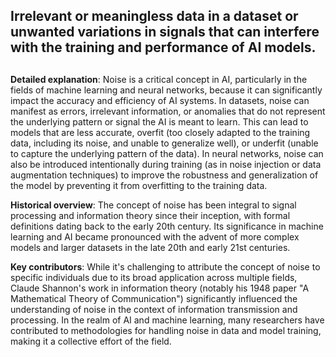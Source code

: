 ## Irrelevant or meaningless data in a dataset or unwanted variations in signals that can interfere with the training and performance of AI models.
##

**Detailed explanation**: Noise is a critical concept in AI, particularly in the fields of machine learning and neural networks, because it can significantly impact the accuracy and efficiency of AI systems. In datasets, noise can manifest as errors, irrelevant information, or anomalies that do not represent the underlying pattern or signal the AI is meant to learn. This can lead to models that are less accurate, overfit (too closely adapted to the training data, including its noise, and unable to generalize well), or underfit (unable to capture the underlying pattern of the data). In neural networks, noise can also be introduced intentionally during training (as in noise injection or data augmentation techniques) to improve the robustness and generalization of the model by preventing it from overfitting to the training data.

**Historical overview**: The concept of noise has been integral to signal processing and information theory since their inception, with formal definitions dating back to the early 20th century. Its significance in machine learning and AI became pronounced with the advent of more complex models and larger datasets in the late 20th and early 21st centuries.

**Key contributors**: While it's challenging to attribute the concept of noise to specific individuals due to its broad application across multiple fields, Claude Shannon's work in information theory (notably his 1948 paper "A Mathematical Theory of Communication") significantly influenced the understanding of noise in the context of information transmission and processing. In the realm of AI and machine learning, many researchers have contributed to methodologies for handling noise in data and model training, making it a collective effort of the field.